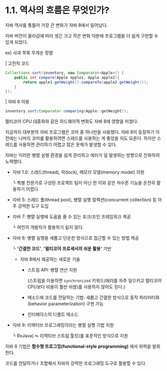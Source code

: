 # 1.1. 역사의 흐름은 무엇인가?

자바 역사를 통틀어 가장 큰 변화가 자바 8에서 일어났다.

자바 버전이 올라감에 따라 생긴 크고 작은 변화 덕분에 프로그램을 더 쉽게 구현할 수 있게 되었다.

ex) 사과 목록 무게순 정렬

| 고전적 코드

```java
Collections.sort(inventory, new Comparator<Apple>() {
    public int compare(Apple apple1, Apple apple2){
        return apple1.getWeight().compareTo(apple2.getWeight());
    }
});
```

| 자바 8 이용

```java
inventory.sort(Comparator.comparing(Apple::getWeight));
```

멀티코어 CPU 대중화와 같은 하드웨어적 변화도 자바 8에 영향을 미쳤다.

지금까지 대부분의 자바 프로그램은 코어 중 하나만을 사용했다. 자바 8이 등장하기 이전에는 나머지 코어를 활용하려면 스레드를 사용하는 게 좋았을 지도 모른다. 하지만 스레드를 사용하면 관리하기 어렵고 많은 문제가 발생할 수 있다.

자바는 이러한 병렬 실행 환경을 쉽게 관리하고 에러가 덜 발생하는 방향으로 진화하려 노력했다.

- 자바 1.0: 스레드(thread), 락(lock), 메모리 모델(memory model) 지원

  └ 특별 전문가로 구성된 프로젝트 팀이 아닌 한 이와 같은 저수준 기능을 온전히 활용하기 어렵다.

- 자바 5: 스레드 풀(thread pool), 병렬 실행 컬렉션(concurrent collection) 등 아주 강력한 도구 도입

- 자바 7: 병렬 실행에 도움을 줄 수 있는 포크/조인 프레임워크 제공

  └ 여전히 개발자가 활용하기 쉽지 않다.

- 자바 8: 병렬 실행을 새롭고 단순한 방식으로 접근할 수 있는 방법 제공

  └ **'간결한 코드'**, **'멀티코어 프로세서의 쉬운 활용'** 기반

    - 자바 8에서 제공하는 새로운 기술
        - 스트림 API: 병렬 연산 지원

          (스트림을 이용하면 `synchronized` 키워드(에러를 자주 일으키고 멀티코어 CPU보다 비용이 훨씬 비쌈)를 사용하지 않아도 된다.)

        - 메소드에 코드를 전달하는 기법: 새롭고 간결한 방식으로 동작 파라미터화(behavior parameterization) 구현 가능

        - 인터페이스의 디폴트 메소드

- 자바 9: 리액티브 프로그래밍이라는 병렬 실행 기법 지원

  └ RxJava( ≒ 리액티브 스트림 툴킷)를 표준적인 방식으로 지원

자바 8 기법은 **함수형 프로그밍(functional-style programming)** 에서 위력을 발휘한다.

코드를 전달하거나 조합해서 자바의 강력한 프로그래밍 도구로 활용할 수 있다.

